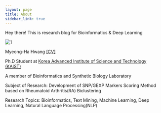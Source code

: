 ```yaml
---
layout: page
title: About
sidebar_link: true
---
```


<p class="message">
  Hey there! This is research blog for Bioinformatics & Deep Learning
</p>

![1](https://github.com/MyeongHaHwang/myeonghahwang.github.io/blob/master/_screenshots/HMH.jpeg?raw=true "Title")

Myeong-Ha Hwang <a href="https://sites.google.com/site/raphael900929/">[CV]</a>

Ph.D Student at <a href="https://www.kaist.ac.kr/">Korea Advanced Institute of Science and Technology (KAIST)</a> 

A member of Bioinformatics and Synthetic Biology Laboratory

Subject of Research: 
Development of SNP/GEXP Markers Scoring Method based on Rheumatoid Arthritis(RA) Biclustering

Research Topics: 
Bioinformatics, Text Mining, Machine Learning, Deep Learning, Natural Language Processing(NLP)
